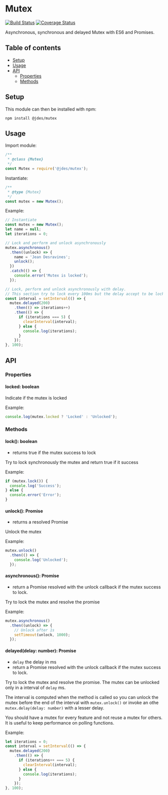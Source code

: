 # Mutex

[![Build Status](https://travis-ci.org/jeandesravines/mutex.svg)](https://travis-ci.org/jeandesravines/mutex)
[![Coverage Status](https://coveralls.io/repos/github/jeandesravines/mutex/badge.svg?branch=master)](https://coveralls.io/github/jeandesravines/mutex?branch=master)

Asynchronous, synchronous and delayed Mutex with ES6 and Promises.


## Table of contents

* [Setup](#setup)
* [Usage](#usage)
* [API](#api)
  * [Properties](#properties) 
  * [Methods](#methods) 


## Setup

This module can then be installed with npm:
```shell
npm install @jdes/mutex
```

## Usage

Import module:

```javascript
/**
 * @class {Mutex}
 */
const Mutex = require('@jdes/mutex');
```

Instantiate:

```javascript
/**
 * @type {Mutex}
 */
const mutex = new Mutex();
```

Example:

```javascript
// Instantiate
const mutex = new Mutex();
let name = null;
let iterations = 0;

// Lock and perform and unlock asynchronously
mutex.asynchronous()
  .then((unlock) => {
    name = 'Jean Desravines';
    unlock();
  })
  .catch(() => {
    console.error('Mutex is locked');
  });

// Lock, perform and unlock asynchronously with delay.
// This section try to lock every 100ms but the delay accept to be locked every 200ms.
const interval = setInterval(() => {
  mutex.delayed(200)
    .then(() => iterations++)
    .then(() => {
      if (iterations === 5) {
        clearInterval(interval);
      } else {
        console.log(iterations);
      }
    });
}, 100);
```


## API

### Properties

#### locked: boolean

Indicate if the mutex is locked

Example:

```javascript
console.log(mutex.locked ? 'Locked' : 'Unlocked');
```

### Methods

#### lock(): boolean

* returns true if the mutex success to lock

Try to lock synchronously the mutex and return true if it success

Example:

```javascript
if (mutex.lock()) {
  console.log('Success');
} else {
  console.error('Error');
}
```

#### unlock(): Promise

* returns a resolved Promise

Unlock the mutex

Example:

```javascript
mutex.unlock()
  .then(() => {
    console.log('Unlocked');
  });
```

#### asynchronous(): Promise

* return a Promise resolved with the unlock callback if the mutex success to lock.

Try to lock the mutex and resolve the promise

Example:

```javascript
mutex.asynchronous()
  .then((unlock) => {
    // Unlock after 1s
    setTimeout(unlock, 1000);
  });
```

#### delayed(delay: number): Promise

* `delay` the delay in ms
* return a Promise resolved with the unlock callback if the mutex success to lock.

Try to lock the mutex and resolve the promise.
The mutex can be unlocked only in a interval of `delay` ms.

The interval is computed when the method is called so you can unlock the mutex before the end of the interval with
`mutex.unlock()` or
invoke an othe `mutex.delay(delay: number)` with a lesser delay.

You should have a mutex for every feature and not reuse a mutex for others.
It is useful to keep performance on polling functions.

Example:

```javascript
let iterations = 0;
const interval = setInterval(() => {
  mutex.delayed(200)
    .then(() => {
      if (iterations++ === 5) {
        clearInterval(interval);
      } else {
        console.log(iterations);
      }
    });
}, 100);
```
